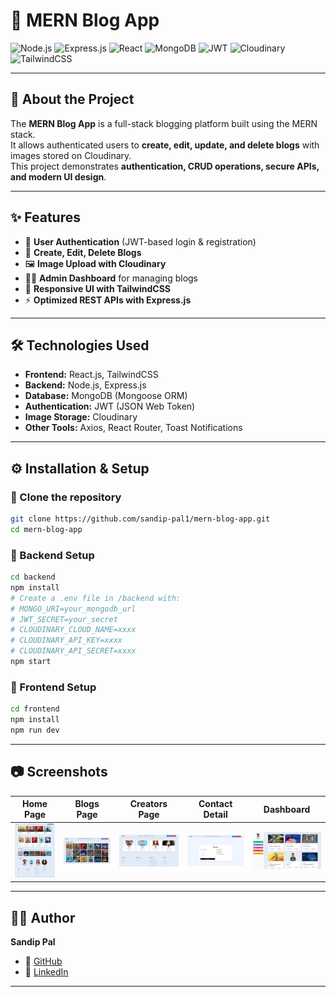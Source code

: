 # 📰 MERN Blog App

![Node.js](https://img.shields.io/badge/Node.js-43853D?style=for-the-badge&logo=node.js&logoColor=white)
![Express.js](https://img.shields.io/badge/Express.js-000000?style=for-the-badge&logo=express&logoColor=white)
![React](https://img.shields.io/badge/React-20232A?style=for-the-badge&logo=react&logoColor=61DAFB)
![MongoDB](https://img.shields.io/badge/MongoDB-4EA94B?style=for-the-badge&logo=mongodb&logoColor=white)
![JWT](https://img.shields.io/badge/JWT-000000?style=for-the-badge&logo=jsonwebtokens&logoColor=white)
![Cloudinary](https://img.shields.io/badge/Cloudinary-3448C5?style=for-the-badge&logo=cloudinary&logoColor=white)
![TailwindCSS](https://img.shields.io/badge/TailwindCSS-38B2AC?style=for-the-badge&logo=tailwind-css&logoColor=white)

---

## 📌 About the Project
The **MERN Blog App** is a full-stack blogging platform built using the MERN stack.  
It allows authenticated users to **create, edit, update, and delete blogs** with images stored on Cloudinary.  
This project demonstrates **authentication, CRUD operations, secure APIs, and modern UI design**.

---

## ✨ Features
- 🔐 **User Authentication** (JWT-based login & registration)  
- 📝 **Create, Edit, Delete Blogs**  
- 🖼️ **Image Upload with Cloudinary**  
- 👨‍💻 **Admin Dashboard** for managing blogs  
- 📱 **Responsive UI with TailwindCSS**  
- ⚡ **Optimized REST APIs with Express.js**  

---

## 🛠️ Technologies Used
- **Frontend:** React.js, TailwindCSS  
- **Backend:** Node.js, Express.js  
- **Database:** MongoDB (Mongoose ORM)  
- **Authentication:** JWT (JSON Web Token)  
- **Image Storage:** Cloudinary  
- **Other Tools:** Axios, React Router, Toast Notifications  

---

## ⚙️ Installation & Setup

### 🔹 Clone the repository
```bash
git clone https://github.com/sandip-pal1/mern-blog-app.git
cd mern-blog-app
```

### 🔹 Backend Setup
```bash
cd backend
npm install
# Create a .env file in /backend with:
# MONGO_URI=your_mongodb_url
# JWT_SECRET=your_secret
# CLOUDINARY_CLOUD_NAME=xxxx
# CLOUDINARY_API_KEY=xxxx
# CLOUDINARY_API_SECRET=xxxx
npm start
```

### 🔹 Frontend Setup
```bash
cd frontend
npm install
npm run dev
```

---

## 📷 Screenshots  

| Home Page | Blogs Page | Creators Page | Contact Detail | Dashboard |
|-----------|-------------|-----------|-------------|-------------|
| ![Home Page](./screenshot/1.png) | ![Blogs Page](./screenshot/2.png) | ![Creators Page](./screenshot/3.png) | ![Contact Detaill](./screenshot/4.png) | ![Dashboard](./screenshot/5.png) |


---

## 👨‍💻 Author
**Sandip Pal**  
- 🔗 [GitHub](https://github.com/sandip-pal1)  
- 🔗 [LinkedIn](https://www.linkedin.com/in/sandip-pal-7877b9285/)  

---

